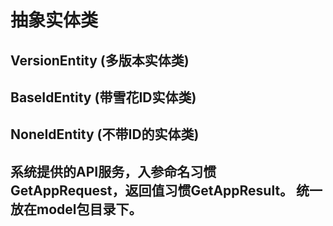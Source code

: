 # 抽象实体类

## VersionEntity (多版本实体类)

## BaseIdEntity (带雪花ID实体类)

## NoneIdEntity (不带ID的实体类)

## 系统提供的API服务，入参命名习惯GetAppRequest，返回值习惯GetAppResult。 统一放在model包目录下。
